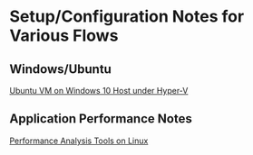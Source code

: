 
# Setup/Configuration Notes for Various Flows

## Windows/Ubuntu

[Ubuntu VM on Windows 10 Host under Hyper-V](ubuntu-hyper-v.md)


## Application Performance Notes

[Performance Analysis Tools on Linux](appl-perf.md)
